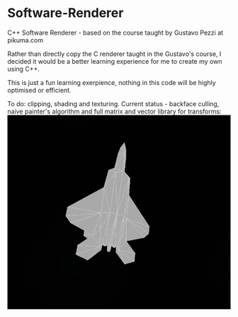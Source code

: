 # Software-Renderer
C++ Software Renderer - based on the course taught by Gustavo Pezzi at pikuma.com

Rather than directly copy the C renderer taught in the Gustavo's course, I decided it would be a better learning experience for me to create my own using C++. 

This is just a fun learning exerpience, nothing in this code will be highly optimised or efficient.

To do: clipping, shading and texturing.
Current status - backface culling, naive painter's algorithm and full matrix and vector library for transforms:
![](f22.gif)

